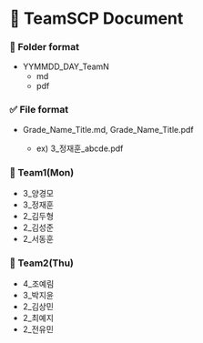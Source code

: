 ﻿# :ledger: TeamSCP Document

### :file_folder: Folder format

- YYMMDD_DAY_TeamN
  - md
  - pdf

### :white_check_mark: File format

- Grade_Name_Title.md, Grade_Name_Title.pdf

  - ex) 3_정재훈_abcde.pdf
 
### :pushpin: Team1(Mon)
- 3_양경모
- 3_정재훈
- 2_김두형
- 2_김성준
- 2_서동훈

### :pushpin: Team2(Thu)
- 4_조예림
- 3_박지윤
- 2_김상민
- 2_최예지
- 2_전유민
